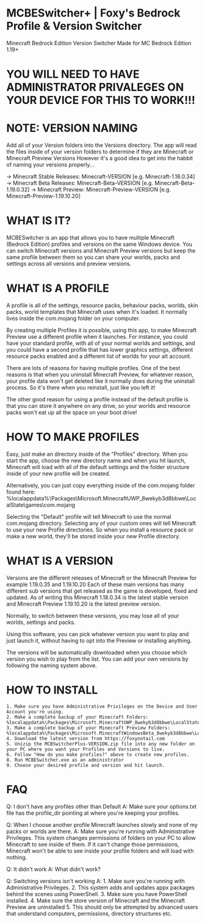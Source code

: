 # MCBESwitcher+ | Foxy's Bedrock Profile & Version Switcher
Minecraft Bedrock Edition Version Switcher
Made for MC Bedrock Edition 1.19+

# YOU WILL NEED TO HAVE ADMINISTRATOR PRIVALEGES ON YOUR DEVICE FOR THIS TO WORK!!!

# NOTE: VERSION NAMING #
Add all of your Version folders into the Versions directory.
The app will read the files inside of your version folders to determine if they are Minecraft or Minecraft Preview Versions
However it's a good idea to get into the habbit of naming your versions properly...

-> Minecraft Stable Releases: 	Minecraft-VERSION   		[e.g. Minecraft-1.18.0.34]
-> Minecraft Beta Releases: 	Minecraft-Beta-VERSION 		[e.g. Minecraft-Beta-1.19.0.32]
-> Minecraft Preview: 			Minecraft-Preview-VERSION 	[e.g. Minecraft-Preview-1.19.10.20]

# WHAT IS IT?
MCBESwitcher is an app that allows you to have multiple Minecraft (Bedrock Edition) profiles and versions on the same Windows device.
You can switch Minecraft versions and Minecraft Preview versions but keep the same profile between them so you can share your worlds, packs and settings across all versions and preview versions.


# WHAT IS A PROFILE
A profile is all of the settings, resource packs, behaviour packs, worlds, skin packs, world templates that Minecraft uses when it's loaded.
It normally lives inside the com.mojang folder on your computer.

By creating multiple Profiles it is possible, using this app, to make Minecraft Preview use a different profile when it launches.
For instance, you could have your standard profile, with all of your normal worlds and settings, and you could have a second profile that has lower graphics settings, different resource packs enabled and a different list of worlds for your alt account.

There are lots of reasons for having multiple profiles. One of the best reasons is that when you uninstall Minecraft Preview, for whatever reason, your profile data won't get deleted like it normally does during the uninstall process. So it's there when you reinstall, just like you left it!

The other good reason for using a profile instead of the default profile is that you can store it anywhere on any drive, so your worlds and resource packs won't eat up all the space on your boot drive!


# HOW TO MAKE PROFILES
Easy, just make an directory inside of the "Profiles" directory.
When you start the app, choose the new directory name and when you hit launch, Minecraft will load with all of the default settings and the folder structure inside of your new profile will be created.

Alternatively, you can just copy everything inside of the com.mojang folder found here: %localappdata%\Packages\Microsoft.MinecraftUWP_8wekyb3d8bbwe\LocalState\games\com.mojang

Selecting the "Default" profile will tell Minecraft to use the normal com.mojang directory.
Selecting any of your custom ones will tell Minecraft to use your new Profile directories.
So when you install a resource pack or make a new world, they'll be stored inside your new Profile directory.


# WHAT IS A VERSION
Versions are the different releases of Minecraft or the Minecraft Preview for example 1.19.0.35 and 1.19.10.20
Each of these main versions has many different sub versions that get released as the game is developed, fixed and updated.
As of writing this Minecraft 1.18.0.34 is the latest stable version and Minecraft Preview 1.19.10.20 is the latest preview version.

Normally, to switch between these versions, you may lose all of your worlds, settings and packs.

Using this software, you can pick whatever version you want to play and just launch it, without having to opt into the Preview or installing anything.

The versions will be automatically downloaded when you choose which version you wish to play from the list.
You can add your own versions by following the naming system above.


# HOW TO INSTALL
	1. Make sure you have Administrative Privileges on the Device and User Account you're using.
	2. Make a complete backup of your Minecraft Folders: %localappdata%\Packages\Microsoft.MinecraftUWP_8wekyb3d8bbwe\LocalState\games\com.mojang]
	3. Make a complete backup of your Minecraft Preview Folders: %localappdata%\Packages\Microsoft.MinecraftWindowsBeta_8wekyb3d8bbwe\LocalState\games\com.mojang]
	4. Download the latest version from https://foxynotail.com
	5. Unizip the MCBSwitcherPlus-VERSION.zip file into any new folder on your PC where you want your Profiles and Versions to live.
	6. Follow "How do you make profiles?" above to create new profiles.
	8. Run MCBESwitcher.exe as an administrator
	9. Choose your desired profile and version and hit launch.
	
# FAQ
Q: I don't have any profiles other than Default
A: Make sure your options.txt file has the profile_dir pointing at where you're keeping your profiles.

Q: When I choose another profile Minecraft launches slowly and none of my packs or worlds are there.
A: Make sure you're running with Administrative Privileges. This system changes permissions of folders on your PC to allow Minecraft to see inside of them. If it can't change those permissions, Minecraft won't be able to see inside your profile folders and will load with nothing.

Q: It didn't work
A: What didn't work?

Q: Switching versions isn't working
A: 	1. Make sure you're running with Administrative Privileges. 
	2. This system adds and updates appx packages behind the scenes using PowerShell. 
	3. Make sure you have PowerShell installed.
	4. Make sure the store version of Minecraft and the Minecraft Preview are uninstalled
	5. This should only be attempted by advanced users that understand computers, permissions, directory structures etc.
